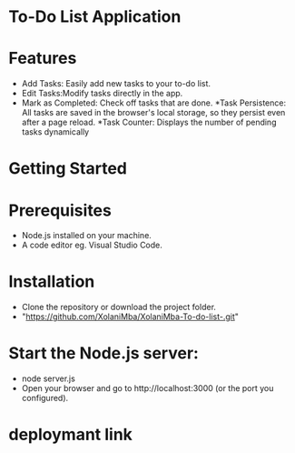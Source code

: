 # To-Do List Application 
# Features
* Add Tasks: Easily add new tasks to your to-do list.
* Edit Tasks:Modify tasks directly in the app.
* Mark as Completed: Check off tasks that are done.
*Task Persistence: All tasks are saved in the browser's local storage, so they persist even after a page reload.
*Task Counter: Displays the number of pending tasks dynamically
# Getting Started
# Prerequisites
* Node.js installed on your machine.
* A code editor eg. Visual Studio Code.
# Installation
* Clone the repository or download the project folder.
* "https://github.com/XolaniMba/XolaniMba-To-do-list-.git"
# Start the Node.js server:
* node server.js
* Open your browser and go to http://localhost:3000 (or the port you configured).
# deploymant link
